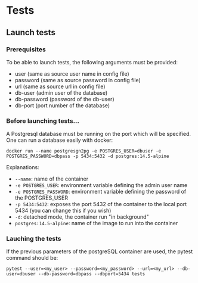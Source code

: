# Tests

## Launch tests
### Prerequisites
To be able to launch tests, the following arguments must be provided:
- user (same as source user name in config file)
- password (same as source password in config file)
- url (same as source url in config file)
- db-user (admin user of the database)
- db-password (password of the db-user)
- db-port (port number of the database)

### Before launching tests...
A Postgresql database must be running on the port which will be specified.
One can run a database easily with docker:

`docker run --name postgresgn2pg -e POSTGRES_USER=dbuser -e POSTGRES_PASSWORD=dbpass -p 5434:5432 -d postgres:14.5-alpine`

Explanations:
- `--name`: name of the container
- `-e POSTGRES_USER`: environment variable defining the admin user name
- `-e POSTGRES_PASSWORD`: environment variable defining the password of the POSTGRES_USER
- `-p 5434:5432`: exposes the port 5432 of the container to the local port 5434
  (you can change this if you wish)
- `-d`: detached mode, the container run "in background"
- `postgres:14.5-alpine`: name of the image to run into the container

### Lauching the tests

If the previous parameters of the postgreSQL container are used, the pytest
command should be:

`pytest --user=<my_user> --password=<my_password> --url=<my_url> --db-user=dbuser --db-password=dbpass --dbport=5434 tests`


